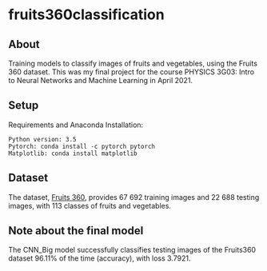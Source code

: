 # fruits360classification

## About
Training models to classify images of fruits and vegetables, using the Fruits 360 dataset. This was my final project for the course PHYSICS 3G03: Intro to Neural Networks and Machine Learning in April 2021.

## Setup
Requirements and Anaconda Installation:

    Python version: 3.5
    Pytorch: conda install -c pytorch pytorch
    Matplotlib: conda install matplotlib

## Dataset
The dataset, [Fruits 360](https://www.kaggle.com/moltean/fruits), provides 67 692 training images and 22 688 testing images, with 113 classes of fruits and vegetables.

## Note about the final model
The CNN_Big model successfully classifies testing images of the Fruits360 dataset 96.11% of the time (accuracy), with loss 3.7921.
